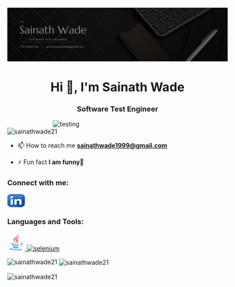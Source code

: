 ![logo](https://github.com/sainathwade21/sainathwade21/blob/main/Screenshot%20(8).png)
<h1 align="center">Hi 👋, I'm Sainath Wade</h1>
<h3 align="center">Software Test Engineer</h3>

<img align="right" alt="testing" width="400" src="https://miro.medium.com/v2/resize:fit:720/format:webp/1*oUAAR9fnsmpstFhqmZZ55g.gif">

<p align="left"> <img src="https://komarev.com/ghpvc/?username=sainathwade21&label=Profile%20views&color=0e75b6&style=flat" alt="sainathwade21" /> </p>

- 📫 How to reach me **sainathwade1999@gmail.com**

- ⚡ Fun fact **I am funny🤣**

<h3 align="left">Connect with me:</h3>
<p align="left">
<a href="www.linkedin.com/in/sainathwade-tester" target="blank"><img align="center" src="https://github.com/sainathwade21/sainathwade21/blob/main/download.png" alt="link" height="30" width="40"></a>

</p>

<h3 align="left">Languages and Tools:</h3>
<p align="left"> <a href="https://www.java.com" target="_blank" rel="noreferrer"> <img src="https://raw.githubusercontent.com/devicons/devicon/master/icons/java/java-original.svg" alt="java" width="40" height="40"/> </a> <a href="https://www.selenium.dev" target="_blank" rel="noreferrer"> <img src="https://raw.githubusercontent.com/detain/svg-logos/780f25886640cef088af994181646db2f6b1a3f8/svg/selenium-logo.svg" alt="selenium" width="40" height="40"/> </a> </p>

<p><img align="left" src="https://github-readme-stats.vercel.app/api/top-langs?username=sainathwade21&show_icons=true&locale=en&layout=compact" alt="sainathwade21" /></p>

<p>&nbsp;<img align="center" src="https://github-readme-stats.vercel.app/api?username=sainathwade21&show_icons=true&locale=en" alt="sainathwade21" /></p>

<p><img align="center" src="https://github-readme-streak-stats.herokuapp.com/?user=sainathwade21&" alt="sainathwade21" /></p>

